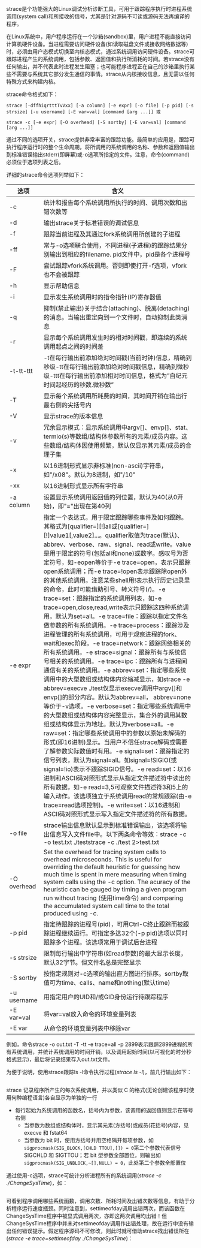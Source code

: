 strace是个功能强大的Linux调试分析诊断工具，可用于跟踪程序执行时进程系统调用(system call)和所接收的信号，尤其是针对源码不可读或源码无法再编译的程序。

在Linux系统中，用户程序运行在一个沙箱(sandbox)里，用户进程不能直接访问计算机硬件设备。当进程需要访问硬件设备(如读取磁盘文件或接收网络数据等)时，必须由用户态模式切换至内核态模式，通过系统调用访问硬件设备。strace可跟踪进程产生的系统调用，包括参数、返回值和执行所消耗的时间。若strace没有任何输出，并不代表此时进程发生阻塞；也可能程序进程正在自己的沙箱里执行某些不需要与系统其它部分发生通信的事情。strace从内核接收信息，且无需以任何特殊方式来构建内核。

strace命令格式如下：

```
strace [-dffhiqrtttTvVxx] [-a column] [-e expr] [-o file] [-p pid] [-s strsize] [-u username] [-E var=val] [command [arg ...]] 或

strace -c [-e expr] [-O overhead] [-S sortby] [-E var=val] [command [arg ...]]
```

通过不同的选项开关，strace提供非常丰富的跟踪功能。最简单的应用是，跟踪可执行程序运行时的整个生命周期，将所调用的系统调用的名称、参数和返回值输出到标准错误输出stderr(即屏幕)或-o选项所指定的文件。注意，命令(command)必须位于选项列表之后。

详细的strace命令选项列举如下：

| **选项**    | **含义**                                                     |
| ----------- | ------------------------------------------------------------ |
| -c          | 统计和报告每个系统调用所执行的时间、调用次数和出错次数等     |
| -d          | 输出strace关于标准错误的调试信息                             |
| -f          | 跟踪当前进程及其通过fork系统调用所创建的子进程               |
| -ff         | 常与-o选项联合使用，不同进程(子进程)的跟踪结果分别输出到相应的filename. pid文件中，pid是各个进程号 |
| -F          | 尝试跟踪vfork系统调用。否则即使打开-f选项，vfork也不会被跟踪 |
| -h          | 显示帮助信息                                                 |
| -i          | 显示发生系统调用时的指令指针(IP)寄存器值                     |
| -q          | 抑制(禁止输出)关于结合(attaching)、脱离(detaching)的消息。当输出重定向到一个文件时，自动抑制此类消息 |
| -r          | 显示每个系统调用发生时的相对时间戳，即连续的系统调用起点之间的时间差 |
| -t-tt-ttt   | -t在每行输出前添加绝对时间戳(当前时钟)信息，精确到秒级-tt在每行输出前添加绝对时间戳信息，精确到微秒级-ttt在每行输出前添加相对时间信息，格式为”自纪元时间起经历的秒数.微秒数” |
| -T          | 显示每个系统调用所耗费的时间，其时间开销在输出行最右侧的尖括号内 |
| -V          | 显示strace的版本信息                                         |
| -v          | 冗余显示模式：显示系统调用中argv[]、envp[]、stat、termio(s)等数组/结构体参数所有的元素/成员内容。这些数组/结构体因使用频繁，默认仅显示其元素/成员的合理子集 |
| -x          | 以16进制形式显示非标准(non-ascii)字符串，如"/x08"。默认为8进制，如"/10" |
| -xx         | 以16进制形式显示所有字符串                                   |
| -a column   | 设置显示系统调用返回值的列位置，默认为40(从0开始)，即"="出现在第40列 |
| -e expr     | 指定一个表达式，用于限定跟踪哪些事件及如何跟踪。其格式为[qualifier=][!]all或[qualifier=][!]value1[,value2]...。qualifier取值为trace(默认)、abbrev、verbose、raw、signal、read或write。value是用于限定的符号(包括all和none)或数字。感叹号为否定符号，如-eopen等价于-e trace=open，表示只跟踪open系统调用；而-e trace=!open表示跟踪除open外的其他系统调用。注意某些shell用!表示执行历史记录里的命令，此时可能借助引号、转义符号(/)。-e trace=set：跟踪指定的系统调用列表，如-e trace=open,close,read,write表示只跟踪这四种系统调用。默认为set=all。-e trace=file：跟踪以指定文件名做参数的所有系统调用。-e trace=process：跟踪涉及进程管理的所有系统调用，可用于观察进程的fork、wait和exec阶段。-e trace=network：跟踪网络相关的所有系统调用。-e strace=signal：跟踪所有与系统信号相关的系统调用。-e trace=ipc：跟踪所有与进程间通信有关的系统调用。-e abbrev=set：指定哪些系统调用中的大型数组或结构体内容缩减显示，如strace -e abbrev=execve ./test仅显示execve调用中argv[]和envp[]的部分内容。默认为abbrev=all， abbrev=none等价于-v选项。-e verbose=set：指定哪些系统调用中的大型数组或结构体内容完整显示，集合外的调用其数组或结构体显示为地址。默认为verbose=all。-e raw=set：指定哪些系统调用中的参数以原始未解码的形式(即16进制)显示。当用户不信任strace解码或需要了解参数实际数值时有用。-e signal=set：跟踪指定的信号列表，默认为signal=all。如signal=!SIGIO(或signal=!io)表示不跟踪SIGIO信号。-e read=set：以16进制和ASCII码对照形式显示从指定文件描述符中读出的所有数据，如-e read=3,5可观察文件描述符3和5上的输入动作。该选项独立于系统调用read的常规跟踪(由-e trace=read选项控制)。-e write=set：以16进制和ASCII码对照形式显示写入指定文件描述符的所有数据。 |
| -o file     | strace输出信息默认显示到标准错误输出，该选项将输出信息写入文件file中。以下两条命令等效：strace -c -o test.txt ./teststrace -c ./test 2>test.txt |
| -O overhead | Set the overhead for tracing system calls to overhead microseconds. This is useful for overriding the default heuristic for guessing how much time is spent in mere measuring when timing system calls using the -c option. The acuracy of the heuristic can be gauged by timing a given program run without tracing (使用time命令) and comparing the accumulated system call time to the total produced using -c. |
| -p pid      | 指定待跟踪的进程号(pid)，可用Ctrl-C终止跟踪而被跟踪进程继续运行。可指定多达32个(-p pid)选项以同时跟踪多个进程。该选项常用于调试后台进程 |
| -s strsize  | 限制每行输出中字符串(如read参数)的最大显示长度，默认32字节。但文件名总是完整显示 |
| -S sortby   | 按指定规则对-c选项的输出直方图进行排序。sortby取值可为time、calls、name和nothing(默认time) |
| -u username | 用指定用户的UID和/或GID身份运行待跟踪程序                    |
| -E var=val  | 将var=val放入命令的环境变量列表                              |
| -E var      | 从命令的环境变量列表中移除var                                |

例如，命令strace -o out.txt -T -tt -e trace=all -p 2899表示跟踪2899进程的所有系统调用，并统计系统调用的时间开销，以及调用起始时间(以可视化的时分秒格式显示)，最后将记录结果存入out.txt文件。

为便于说明，使用strace跟踪ls -l命令执行过程(*strace ls -l*)，前几行输出如下：

```
```

strace 记录程序所产生的每次系统调用，并以类似 C 的格式(无论创建该程序时使用何种编程语言)各自显示为单独的一行

- 每行起始为系统调用的函数名，括号内为参数，该调用的返回值则显示在等号右侧
  - 当参数为数组或结构体时，显示其元素(方括号)或成员(花括号)内容，见 execve 和 fstat64
  - 当参数为 bit 时，使用方括号并用空格隔开每项参数，如 `sigprocmask(SIG_BLOCK,[CHLD TTOU],[]) = 0`第二个参数代表信号 SIGCHLD 和 SIGTTOU；若 bit 型参数全部置位，则输出如`sigprocmask(SIG_UNBLOCK,~[],NULL) = 0`，此处第二个参数全部置位

通过使用-c选项，strace可统计分析进程所有的系统调用(*strace -c ./ChangeSysTime*)，如：

```
```

可看到程序调用哪些系统函数，调用次数、所耗时间及出错次数等信息，有助于分析程序运行速度瓶颈。同时注意到，settimeofday调用出错两次，而该函数在ChangeSysTime程序中被显式调用两次，亦即这两次调用均出错！但ChangeSysTime程序中并未对settimeofday调用作出错处理，故在运行中没有输出任何错误提示。假定程序源码不可修改，则此时就可借助strace找出错误所在(*strace -e trace=settimeofday ./ChangeSysTime*)： 